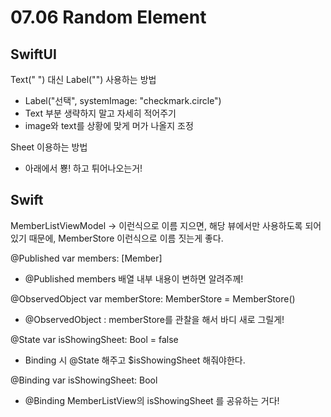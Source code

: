 # 07.06 Random Element

## SwiftUI

Text(" ") 대신 Label("") 사용하는 방법
- Label("선택", systemImage: "checkmark.circle")
- Text 부분 생략하지 말고 자세히 적어주기
- image와 text를 상황에 맞게 머가 나올지 조정

Sheet 이용하는 방법
- 아래에서 뿅! 하고 튀어나오는거!

## Swift

MemberListViewModel -> 이런식으로 이름 지으면, 해당 뷰에서만 사용하도록 되어있기 때문에, MemberStore 이런식으로 이름 짓는게 좋다.

@Published var members: [Member]
- @Published members 배열 내부 내용이 변하면 알려주께!

@ObservedObject var memberStore: MemberStore = MemberStore()
- @ObservedObject : memberStore를 관찰을 해서 바디 새로 그릴게!

@State var isShowingSheet: Bool = false
- Binding 시 @State 해주고 $isShowingSheet 해줘야한다.

@Binding var isShowingSheet: Bool
- @Binding MemberListView의 isShowingSheet 를 공유하는 거다!
